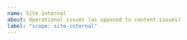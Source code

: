 ```yaml
---
name: Site internal
about: Operational issues (as opposed to content issues)
label: "scope: site-internal"
---
```

